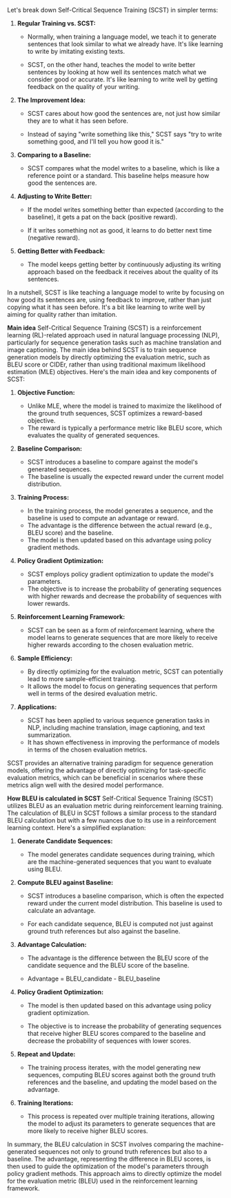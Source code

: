 Let's break down Self-Critical Sequence Training (SCST) in simpler terms:

1. **Regular Training vs. SCST:**
    
    - Normally, when training a language model, we teach it to generate sentences that look similar to what we already have. It's like learning to write by imitating existing texts.
        
    - SCST, on the other hand, teaches the model to write better sentences by looking at how well its sentences match what we consider good or accurate. It's like learning to write well by getting feedback on the quality of your writing.
        
2. **The Improvement Idea:**
    
    - SCST cares about how good the sentences are, not just how similar they are to what it has seen before.
        
    - Instead of saying "write something like this," SCST says "try to write something good, and I'll tell you how good it is."
        
3. **Comparing to a Baseline:**
    
    - SCST compares what the model writes to a baseline, which is like a reference point or a standard. This baseline helps measure how good the sentences are.
4. **Adjusting to Write Better:**
    
    - If the model writes something better than expected (according to the baseline), it gets a pat on the back (positive reward).
        
    - If it writes something not as good, it learns to do better next time (negative reward).
        
5. **Getting Better with Feedback:**
    
    - The model keeps getting better by continuously adjusting its writing approach based on the feedback it receives about the quality of its sentences.

In a nutshell, SCST is like teaching a language model to write by focusing on how good its sentences are, using feedback to improve, rather than just copying what it has seen before. It's a bit like learning to write well by aiming for quality rather than imitation.

**Main idea**
Self-Critical Sequence Training (SCST) is a reinforcement learning (RL)-related approach used in natural language processing (NLP), particularly for sequence generation tasks such as machine translation and image captioning. The main idea behind SCST is to train sequence generation models by directly optimizing the evaluation metric, such as BLEU score or CIDEr, rather than using traditional maximum likelihood estimation (MLE) objectives. Here's the main idea and key components of SCST:

1. **Objective Function:**
    
    - Unlike MLE, where the model is trained to maximize the likelihood of the ground truth sequences, SCST optimizes a reward-based objective.
    - The reward is typically a performance metric like BLEU score, which evaluates the quality of generated sequences.
2. **Baseline Comparison:**
    
    - SCST introduces a baseline to compare against the model's generated sequences.
    - The baseline is usually the expected reward under the current model distribution.
3. **Training Process:**
    
    - In the training process, the model generates a sequence, and the baseline is used to compute an advantage or reward.
    - The advantage is the difference between the actual reward (e.g., BLEU score) and the baseline.
    - The model is then updated based on this advantage using policy gradient methods.
4. **Policy Gradient Optimization:**
    
    - SCST employs policy gradient optimization to update the model's parameters.
    - The objective is to increase the probability of generating sequences with higher rewards and decrease the probability of sequences with lower rewards.
5. **Reinforcement Learning Framework:**
    
    - SCST can be seen as a form of reinforcement learning, where the model learns to generate sequences that are more likely to receive higher rewards according to the chosen evaluation metric.
6. **Sample Efficiency:**
    
    - By directly optimizing for the evaluation metric, SCST can potentially lead to more sample-efficient training.
    - It allows the model to focus on generating sequences that perform well in terms of the desired evaluation metric.
7. **Applications:**
    
    - SCST has been applied to various sequence generation tasks in NLP, including machine translation, image captioning, and text summarization.
    - It has shown effectiveness in improving the performance of models in terms of the chosen evaluation metrics.

SCST provides an alternative training paradigm for sequence generation models, offering the advantage of directly optimizing for task-specific evaluation metrics, which can be beneficial in scenarios where these metrics align well with the desired model performance.

**How BLEU is calculated in SCST**
Self-Critical Sequence Training (SCST) utilizes BLEU as an evaluation metric during reinforcement learning training. The calculation of BLEU in SCST follows a similar process to the standard BLEU calculation but with a few nuances due to its use in a reinforcement learning context. Here's a simplified explanation:

1. **Generate Candidate Sequences:**
    
    - The model generates candidate sequences during training, which are the machine-generated sequences that you want to evaluate using BLEU.
2. **Compute BLEU against Baseline:**
    
    - SCST introduces a baseline comparison, which is often the expected reward under the current model distribution. This baseline is used to calculate an advantage.
        
    - For each candidate sequence, BLEU is computed not just against ground truth references but also against the baseline.
        
3. **Advantage Calculation:**
    
    - The advantage is the difference between the BLEU score of the candidate sequence and the BLEU score of the baseline.
        
    - Advantage = BLEU_candidate - BLEU_baseline
        
4. **Policy Gradient Optimization:**
    
    - The model is then updated based on this advantage using policy gradient optimization.
        
    - The objective is to increase the probability of generating sequences that receive higher BLEU scores compared to the baseline and decrease the probability of sequences with lower scores.
        
5. **Repeat and Update:**
    
    - The training process iterates, with the model generating new sequences, computing BLEU scores against both the ground truth references and the baseline, and updating the model based on the advantage.
6. **Training Iterations:**
    
    - This process is repeated over multiple training iterations, allowing the model to adjust its parameters to generate sequences that are more likely to receive higher BLEU scores.

In summary, the BLEU calculation in SCST involves comparing the machine-generated sequences not only to ground truth references but also to a baseline. The advantage, representing the difference in BLEU scores, is then used to guide the optimization of the model's parameters through policy gradient methods. This approach aims to directly optimize the model for the evaluation metric (BLEU) used in the reinforcement learning framework.